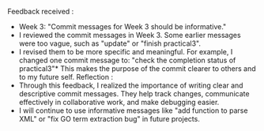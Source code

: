 Feedback received : 
- Week 3: "Commit messages for Week 3 should be informative."
- I reviewed the commit messages in Week 3. Some earlier messages were too vague, such as "update" or "finish practical3".
- I revised them to be more specific and meaningful. For example, I changed one commit message to: "check the completion status of practical3"* 
  This makes the purpose of the commit clearer to others and to my future self.
Reflection :
- Through this feedback, I realized the importance of writing clear and descriptive commit messages. They help track changes, communicate effectively in collaborative work, and make debugging easier.
- I will continue to use informative messages like "add function to parse XML" or "fix GO term extraction bug" in future projects.